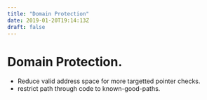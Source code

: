```yaml
---
title: "Domain Protection"
date: 2019-01-20T19:14:13Z
draft: false
---
```


Domain Protection.
==================

- Reduce valid address space for more targetted pointer checks.
- restrict path through code to known-good-paths.


